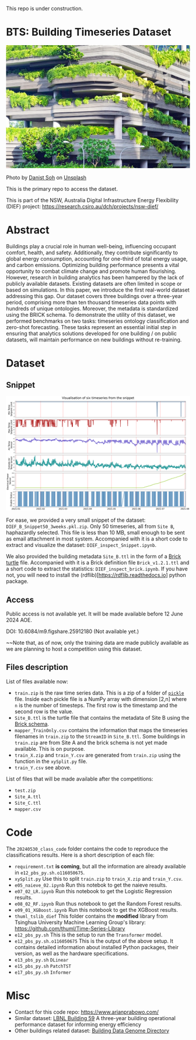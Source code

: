 This repo is under construction.

# BTS: Building Timeseries Dataset

![gray concrete building covered trees](danist-soh-dqXiw7nCb9Q-unsplash.jpg)

Photo by <a href="https://unsplash.com/@danist07?utm_content=creditCopyText&utm_medium=referral&utm_source=unsplash">Danist Soh</a> on <a href="https://unsplash.com/photos/gray-concrete-building-covered-trees-dqXiw7nCb9Q?utm_content=creditCopyText&utm_medium=referral&utm_source=unsplash">Unsplash</a>

This is the primary repo to access the dataset.

This is part of the NSW, Australia Digital Infrastructure Energy Flexibility (DIEF) project: https://research.csiro.au/dch/projects/nsw-dief/ 

# Abstract

Buildings play a crucial role in human well-being, influencing occupant comfort, health, and safety. Additionally, they contribute significantly to global energy consumption, accounting for one-third of total energy usage, and carbon emissions. Optimizing building performance presents a vital opportunity to combat climate change and promote human flourishing.
However, research in building analytics has been hampered by the lack of publicly available datasets. Existing datasets are often limited in scope or based on simulations. In this paper, we introduce the first real-world dataset addressing this gap. Our dataset covers three buildings over a three-year period, comprising more than ten thousand timeseries data points with hundreds of unique ontologies. Moreover, the metadata is standardized using the BRICK schema.
To demonstrate the utility of this dataset, we performed benchmarks on two tasks: timeseries ontology classification and zero-shot forecasting.
These tasks represent an essential initial step in ensuring that analytics solutions developed for one building / on public datasets, will maintain performance on new buildings without re-training.






# Dataset

## Snippet

![A plot of the timeseries in the snippet.](snippet_6TS_plot.png)

For ease, we provided a very small snippet of the dataset: `DIEF_B_Snippet50_3weeks.pkl.zip`.
Only 50 timeseries, all from `Site B`, haphazardly selected.
This file is less than 10 MB, small enough to be sent as email attachment in most system.
Accompanied with it is a short code to extract and visualize the dataset: `DIEF_inspect_Snippet.ipynb`.

We also provided the building metadata `Site_B.ttl` in the form of a [Brick](https://brickschema.org/ontology/1.2) [turtle](https://www.w3.org/TR/turtle/) file.
Accompanied with it is a Brick definition file `Brick_v1.2.1.ttl` and a short code to extract the statistics: `DIEF_inspect_brick.ipynb`.
If you have not, you will need to install the (rdflib)[https://rdflib.readthedocs.io] python package.

## Access

Public access is not available yet. It will be made available before 12 June 2024 AOE.

DOI: 10.6084/m9.figshare.25912180 (Not available yet.)

~~Note that, as of now, only the training data are made publicly available as we are planning to host a competition using this dataset.

## Files description

List of files available now:
* `train.zip` is the raw time series data. This is a zip of a folder of [`pickle`](https://docs.python.org/3/library/pickle.html) file. Inside each pickle file is a NumPy array with dimension [2,n] where `n` is the number of timesteps. The first row is the timestamp and the second row is the value.
* `Site_B.ttl` is the turtle file that contains the metadata of Site B using the [Brick schema](https://brickschema.org).
* `mapper_TrainOnly.csv` contains the information that maps the timeseries filenames in `train.zip` to the `StreamID` in `Site_B.ttl`. Some buildings in `train.zip` are from Site A and the brick schema is not yet made available. This is on purpose.
* `train_X.zip` and `train_Y.csv` are generated from `train.zip` using the function in the `xySplit.py` file.
* `train_Y.csv` see above.


List of files that will be made available after the competitions:
* `test.zip`
* `Site_A.ttl`
* `Site_C.ttl`
* `mapper.csv`






# Code

The `20240530_class_code` folder contains the code to reproduce the classifications results.
Here is a short description of each file:

* `requirement.txt` **is coming**, but all the information are already available in `e12_pbs_py.sh.o116050675`.
* `xySplit.py` Use this to split `train.zip` to `train_X.zip` and `train_Y.csv`.
* `e05_naieve_02.ipynb` Run this notebok to get the naieve results.
* `e07_02_LR.ipynb` Run this notebook to get the Logistic Regression results.
* `e08_02_RF.ipynb` Run thus notebook to get the Random Forest results.
* `e09_01_XGBoost.ipynb` Run this notebook to get the XGBoost results.
* `thuml_tslib_dief` This folder contains the **modified** library from Tsinghua University Machine Learning Group's library: https://github.com/thuml/Time-Series-Library
* `e12_pbs_py.sh` This is the setup to run the `Transformer` model.
* `e12_pbs_py.sh.o116050675` This is the output of the above setup. It contains detailed information about installed Python packages, their version, as well as the hardware specifications.
* `e13_pbs_py.sh` `DLinear`
* `e15_pbs_py.sh` `PatchTST`
* `e17_pbs_py.sh` `Informer`

# Misc

* Contact for this code repo: https://www.arianprabowo.com/
* Similar dataset: [LBNL Building 59](https://datadryad.org/stash/dataset/doi:10.7941/D1N33Q) A three-year building operational performance dataset for informing energy efficiency
* Other buildings related dataset: [Building Data Genome Directory](https://buds-lab-building-data-directory-meta-directory-s0imdd.streamlit.app/)

